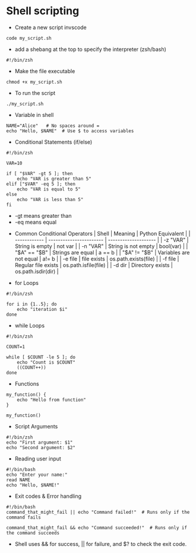 # Shell scripting
* Create a new script invscode
```
code my_script.sh
```

* add a shebang at the top to specify the interpreter (zsh/bash)
```
#!/bin/zsh
```

* Make the file executable
```
chmod +x my_script.sh
```

* To run the script
```
./my_script.sh
```

* Variable in shell
```
NAME="Alice"   # No spaces around =
echo "Hello, $NAME"  # Use $ to access variables
```

* Conditional Statements (if/else)
```
#!/bin/zsh

VAR=10

if [ "$VAR" -gt 5 ]; then
    echo "VAR is greater than 5"
elif ["$VAR" -eq 5 ]; then
    echo "VAR is equal to 5"
else
    echo "VAR is less than 5"
fi
```
- -gt means greater than
- -eq means equal

* Common Conditional Operators
| Shell        | Meaning                 | Python Equivalent    |
| ------------ | ----------------------- | -------------------- |
| -z "VAR"     | String is empty         | not var              |
| -n "VAR"     | String is not empty     | bool(var)            |
| "$A" == "$B" | Strings are equal       | a == b               |
| "$A" != "$B" | Variables are not equal | a!= b                |
| -e file      | file exists             | os.path.exists(file) |
| -f file      | Regular file exists     | os.path.isfile(file) |
| -d dir       | Directory exists        | os.path.isdir(dir)   |

* for Loops
```
#!/bin/zsh

for i in {1..5}; do
    echo "iteration $i"
done
```

* while Loops
```
#!/bin/zsh

COUNT=1

while [ $COUNT -le 5 ]; do
    echo "Count is $COUNT"
    ((COUNT++))
done
```

* Functions
```
my_function() {
    echo "Hello from function"
}

my_function()
```

* Script Arguments
```
#!/bin/zsh
echo "First argument: $1"
echo "Second argument: $2"
```

* Reading user input
```
#!/bin/bash
echo "Enter your name:"
read NAME
echo "Hello, $NAME!"
```

* Exit codes & Error handling
```
#!/bin/bash
command_that_might_fail || echo "Command failed!"  # Runs only if the command fails

command_that_might_fail && echo "Command succeeded!"  # Runs only if the command succeeds
```
- Shell uses && for success, || for failure, and $? to check the exit code.
